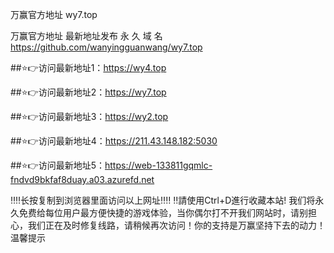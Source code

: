 万赢官方地址 wy7.top

万赢官方地址 最新地址发布
永 久 域 名 https://github.com/wanyingguanwang/wy7.top

##⭐️👉访问最新地址1：https://wy4.top

##⭐️👉访问最新地址2：https://wy7.top

##⭐️👉访问最新地址3：https://wy2.top

##⭐️👉访问最新地址4：https://211.43.148.182:5030

##⭐️👉访问最新地址5：https://web-133811gqmlc-fndvd9bkfaf8duay.a03.azurefd.net

‼️‼️长按复制到浏览器里面访问以上网址‼️‼️
‼️請使用Ctrl+D進行收藏本站!
我们将永久免费给每位用户最方便快捷的游戏体验，当你偶尔打不开我们网站时，请别担心，我们正在及时修复线路，请稍候再次访问！你的支持是万赢坚持下去的动力！
温馨提示
